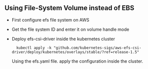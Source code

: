 
## Using File-System Volume instead of EBS

- First configure efs file system on AWS

- Get the file system ID and enter it on volume handle mode 

- Deploy efs-csi-driver inside the kubernetes cluster

        kubectl apply -k "github.com/kubernetes-sigs/aws-efs-csi-driver/deploy/kubernetes/overlays/stable/?ref=release-1.5"
  
  Using the efs.yaml file. apply the configuration inside the cluster.
